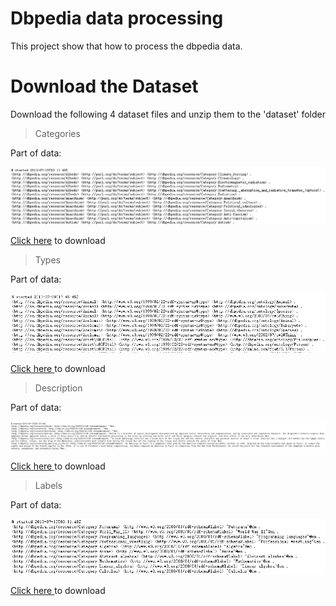 # Dbpedia data processing
 This project show that how to process the dbpedia data.
 
# Download the Dataset
 Download the following 4 dataset files and unzip them to the 'dataset' folder

>Categories

Part of data:<br />
<p><img src="images/category.jpg"></p>
<p><a href="http://downloads.dbpedia.org/3.9/en/article_categories_en.nt.bz2">Click here</a> to download</p>

>Types

Part of data:<br />
<p><img src="images/type.jpg"></p>
<p><a href="http://downloads.dbpedia.org/3.9/en/instance_types_en.nt.bz2">Click here </a>to download</p>

>Description

Part of data:<br />
<p><img src="images/description.jpg"></p>
<p><a href="http://downloads.dbpedia.org/3.9/en/short_abstracts_en.nt.bz2">Click here </a>to download</p>

>Labels

Part of data:<br />
<p><img src="images/label.jpg"></p>
<p><a href="http://downloads.dbpedia.org/3.9/en/labels_en.nt.bz2">Click here </a>to download</p>

